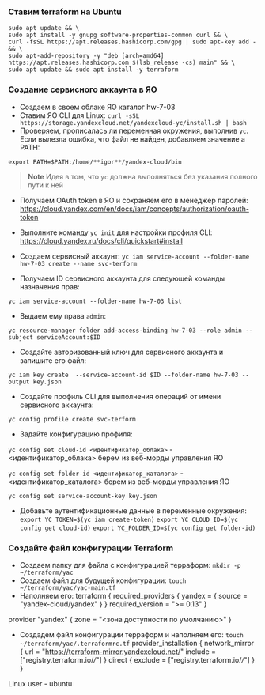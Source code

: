 ### Ставим terraform на Ubuntu
```
sudo apt update && \
sudo apt install -y gnupg software-properties-common curl && \
curl -fsSL https://apt.releases.hashicorp.com/gpg | sudo apt-key add - && \
sudo apt-add-repository -y "deb [arch=amd64] https://apt.releases.hashicorp.com $(lsb_release -cs) main" && \
sudo apt update && sudo apt install -y terraform
```

### Создание сервисного аккаунта в ЯО
- Создаем в своем облаке ЯО каталог hw-7-03
- Ставим ЯО CLI для Linux: `curl -sSL https://storage.yandexcloud.net/yandexcloud-yc/install.sh | bash`
- Проверяем, прописалась ли переменная окружения, выполнив `yc`. Если вылезла ошибка, что файл не найден, добавляем значение а PATH:
```
export PATH=$PATH:/home/**igor**/yandex-cloud/bin
```
> **Note**
> Идея в том, что `yc` должна выполняться без указания полного пути к ней

- Получаем OAuth token в ЯО и сохраняем его в менеджер паролей: https://cloud.yandex.com/en/docs/iam/concepts/authorization/oauth-token
- Выполните команду `yc init` для настройки профиля CLI: https://cloud.yandex.ru/docs/cli/quickstart#install

- Создаем сервисный аккаунт:
```yc iam service-account --folder-name hw-7-03 create --name svc-terform```

- Получаем ID сервисного аккаунта для следующей команды назначения прав:

```yc iam service-account --folder-name hw-7-03 list```

- Выдаем ему права `admin`:

```yc resource-manager folder add-access-binding hw-7-03 --role admin --subject serviceAccount:$ID```

- Создайте авторизованный ключ для сервисного аккаунта и запишите его файл:

```yc iam key create  --service-account-id $ID --folder-name hw-7-03 --output key.json```

- Создайте профиль CLI для выполнения операций от имени сервисного аккаунта:

```yc config profile create svc-terform```

- Задайте конфигурацию профиля:

`yc config set cloud-id <идентификатор_облака>` - <идентификатор_облака> берем из веб-морды управления ЯО

`yc config set folder-id <идентификатор_каталога>`  - <идентификатор_каталога> берем из веб-морды управления ЯО

`yc config set service-account-key key.json`

- Добавьте аутентификационные данные в переменные окружения:
`export YC_TOKEN=$(yc iam create-token)`
`export YC_CLOUD_ID=$(yc config get cloud-id)`
`export YC_FOLDER_ID=$(yc config get folder-id)`

### Создайте файл конфигурации Terraform
- Создаем папку для файла с конфигурацией терраформ: `mkdir -p ~/terraform/yac`
- Создаем файл для будущей конфигурации: `touch ~/terraform/yac/yac-main.tf`
- Наполняем его:
terraform {
  required_providers {
    yandex = {
      source = "yandex-cloud/yandex"
    }
  }
  required_version = ">= 0.13"
}

provider "yandex" {
  zone = "<зона доступности по умолчанию>"
}
- Создадем файл конфигурации терраформ и наполняем его:
`touch ~/terraform/yac/.terraformrc.tf`
provider_installation {
  network_mirror {
    url = "https://terraform-mirror.yandexcloud.net/"
    include = ["registry.terraform.io/*/*"]
  }
  direct {
    exclude = ["registry.terraform.io/*/*"]
  }
}

Linux user - ubuntu